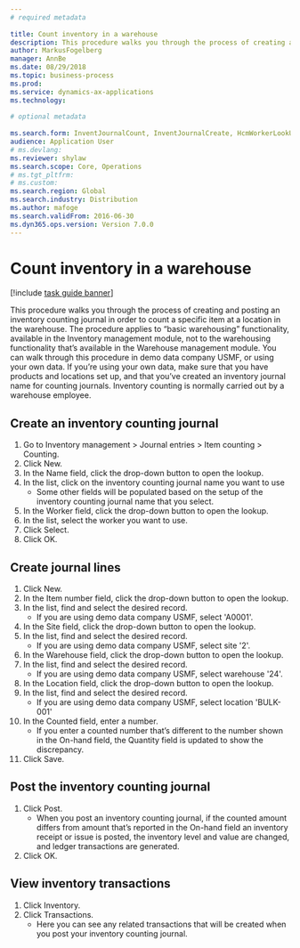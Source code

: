 ```yaml
--- 
# required metadata 
 
title: Count inventory in a warehouse
description: This procedure walks you through the process of creating and posting an inventory counting journal in order to count a specific item at a location in the warehouse. 
author: MarkusFogelberg
manager: AnnBe 
ms.date: 08/29/2018
ms.topic: business-process 
ms.prod:  
ms.service: dynamics-ax-applications 
ms.technology:  
 
# optional metadata 
 
ms.search.form: InventJournalCount, InventJournalCreate, HcmWorkerLookUp, InventItemIdLookupSimple, InventLocationIdLookup, WMSLocationIdLookup, InventTrans   
audience: Application User 
# ms.devlang:  
ms.reviewer: shylaw
ms.search.scope: Core, Operations 
# ms.tgt_pltfrm:  
# ms.custom:  
ms.search.region: Global
ms.search.industry: Distribution
ms.author: mafoge
ms.search.validFrom: 2016-06-30 
ms.dyn365.ops.version: Version 7.0.0 
---
```

# Count inventory in a warehouse

[!include [task guide banner](../../includes/task-guide-banner.md)]

This procedure walks you through the process of creating and posting an inventory counting journal in order to count a specific item at a location in the warehouse. The procedure applies to “basic warehousing” functionality, available in the Inventory management module, not to the warehousing functionality that’s available in the Warehouse management module. You can walk through this procedure in demo data company USMF, or using your own data. If you’re using your own data, make sure that you have products and locations set up, and that you’ve created an inventory journal name for counting journals. Inventory counting is normally carried out by a warehouse employee.


## Create an inventory counting journal
1. Go to Inventory management > Journal entries > Item counting > Counting.
2. Click New.
3. In the Name field, click the drop-down button to open the lookup.
4. In the list, click on the inventory counting journal name you want to use
    * Some other fields will be populated based on the setup of the inventory counting journal name that you select.  
5. In the Worker field, click the drop-down button to open the lookup.
6. In the list, select the worker you want to use.
7. Click Select.
8. Click OK.

## Create journal lines
1. Click New.
2. In the Item number field, click the drop-down button to open the lookup.
3. In the list, find and select the desired record.
    * If you are using demo data company USMF, select 'A0001'.  
4. In the Site field, click the drop-down button to open the lookup.
5. In the list, find and select the desired record.
    * If you are using demo data company USMF, select site '2'.  
6. In the Warehouse field, click the drop-down button to open the lookup.
7. In the list, find and select the desired record.
    * If you are using demo data company USMF, select warehouse '24'.  
8. In the Location field, click the drop-down button to open the lookup.
9. In the list, find and select the desired record.
    * If you are using demo data company USMF, select location 'BULK-001'  
10. In the Counted field, enter a number.
    * If you enter a counted number that’s different to the number shown in the On-hand field, the Quantity field is updated to show the discrepancy.  
11. Click Save.

## Post the inventory counting journal
1. Click Post.
    * When you post an inventory counting journal, if the counted amount differs from amount that’s reported in the On-hand field an inventory receipt or issue is posted, the inventory level and value are changed, and ledger transactions are generated.  
2. Click OK.

## View inventory transactions
1. Click Inventory.
2. Click Transactions.
    * Here you can see any related transactions that will be created when you post your inventory counting journal.   

